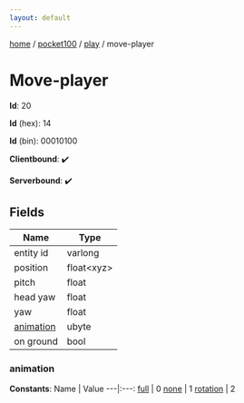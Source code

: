 ```yaml
---
layout: default
---
```


[home](/)  /  [pocket100](/protocol/pocket100)  /  [play](/protocol/pocket100/play)  /  move-player

# Move-player

**Id**: 20

**Id** (hex): 14

**Id** (bin): 00010100

**Clientbound**: ✔️

**Serverbound**: ✔️

## Fields

Name | Type
---|---
entity id | varlong
position | float&lt;xyz&gt;
pitch | float
head yaw | float
yaw | float
[animation](#animation) | ubyte
on ground | bool

### animation

**Constants**:
Name | Value
---|:---:
[full](animation_full) | 0
[none](animation_none) | 1
[rotation](animation_rotation) | 2

